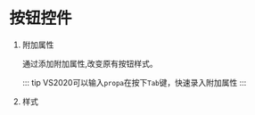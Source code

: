 # 按钮控件

1. 附加属性

    通过添加附加属性,改变原有按钮样式。

    ::: tip
    VS2020可以输入`propa`在按下`Tab`键，快速录入附加属性
    :::

2. 样式
